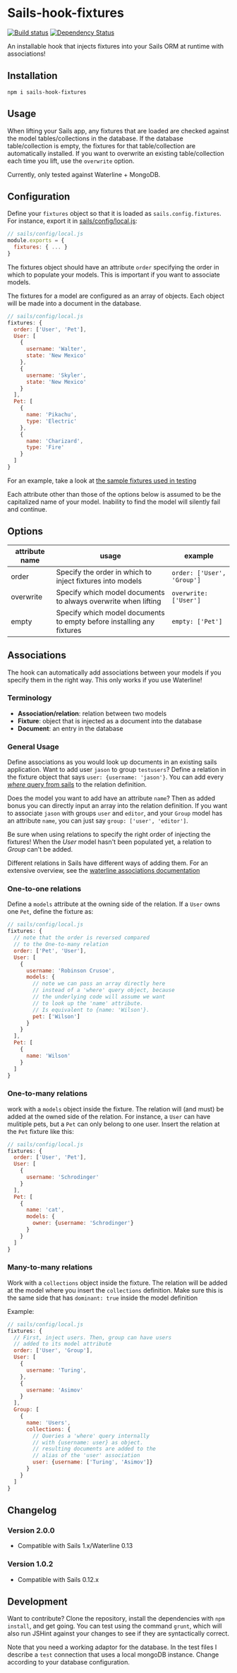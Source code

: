 # Sails-hook-fixtures
[![Build status][travis-image]][travis-url]
[![Dependency Status][daviddm-image]][daviddm-url]

An installable hook that injects fixtures into your Sails ORM at runtime with associations!

## Installation
`npm i sails-hook-fixtures`

## Usage
When lifting your Sails app, any fixtures that are loaded are checked against the model 
tables/collections in the database. If the database table/collection is empty, the
fixtures for that table/collection are automatically installed. If you want to overwrite 
an existing table/collection each time you lift, use the `overwrite` option.

Currently, only tested against Waterline + MongoDB.

## Configuration
Define your `fixtures` object so that it is loaded as `sails.config.fixtures`. 
For instance, export it in [sails/config/local.js](http://sailsjs.org/#!/documentation/anatomy/myApp/config/local.js.html):

```javascript
// sails/config/local.js
module.exports = {
  fixtures: { ... }
}
```

The fixtures object should have an attribute `order` specifying the order in which to populate your models. 
This is important if you want to associate models.

The fixtures for a model are configured as an array of objects. Each object will be made into a document in the database.

```javascript
// sails/config/local.js
fixtures: {
  order: ['User', 'Pet'],
  User: [
    {
      username: 'Walter',
      state: 'New Mexico'
    },
    {
      username: 'Skyler',
      state: 'New Mexico'
    }
  ],
  Pet: [
    {
      name: 'Pikachu',
      type: 'Electric'
    },
    {
      name: 'Charizard',
      type: 'Fire'
    }
  ]
}
```

For an example, take a look at [the sample fixtures used in testing](https://github.com/arryon/sails-hook-fixtures/blob/master/test/helpers/fixtures.js)

Each attribute other than those of the options below is assumed to be the capitalized name of your model. 
Inability to find the model will silently fail and continue.

## Options
| attribute name      | usage                                                          | example                    |
|-----------|----------------------------------------------------------------|----------------------------|
| order     | Specify the order in which to inject fixtures into models      | `order: ['User', 'Group']` |
| overwrite | Specify which model documents to always overwrite when lifting | `overwrite: ['User']`      |
| empty | Specify which model documents to empty before installing any fixtures | `empty: ['Pet']` |

## Associations
The hook can automatically add associations between your models if you specify them in the right way. 
This only works if you use Waterline!

### Terminology
* **Association/relation**: relation between two models
* **Fixture**: object that is injected as a document into the database
* **Document**: an entry in the database

### General Usage
Define associations as you would look up documents in an existing sails application. 
Want to add user `jason` to group `testusers`? Define a relation in the fixture object that says `user: {username: 'jason'}`. You can add every [*where* query from sails](http://sailsjs.org/#!/documentation/concepts/ORM/Querylanguage.html) to the relation definition.

Does the model you want to add have an attribute `name`? Then as added bonus you can directly input an array into the relation definition. If you want to associate `jason` with groups `user` and `editor`, and your `Group` model has an attribute `name`, you can just say `group: ['user', 'editor']`.

Be sure when using relations to specify the right order of injecting the fixtures! When the *User* model hasn't been populated yet, a relation to *Group* can't be added.

Different relations in Sails have different ways of adding them. For an extensive overview, see the [waterline associations documentation](https://github.com/balderdashy/waterline-docs/blob/master/associations.md)

### One-to-one relations
Define a `models` attribute at the owning side of the relation. If a `User` owns one `Pet`, define the fixture as:

```javascript
// sails/config/local.js
fixtures: {
  // note that the order is reversed compared
  // to the One-to-many relation
  order: ['Pet', 'User'],
  User: [
    {
      username: 'Robinson Crusoe',
      models: {
        // note we can pass an array directly here
        // instead of a 'where' query object, because
        // the underlying code will assume we want
        // to look up the 'name' attribute.
        // Is equivalent to {name: 'Wilson'}.
        pet: ['Wilson']
      }
    }
  ],
  Pet: [
    {
      name: 'Wilson'
    }
  ]
}
```

### One-to-many relations
work with a `models` object inside the fixture. The relation will (and must) be added at the owned side of the relation. For instance, a `User` can have mulitiple pets, but a `Pet` can only belong to one user. Insert the relation at the `Pet` fixture like this:

```javascript
// sails/config/local.js
fixtures: {
  order: ['User', 'Pet'],
  User: [
    {
      username: 'Schrodinger'
    }
  ],
  Pet: [
    {
      name: 'cat',
      models: {
        owner: {username: 'Schrodinger'}
      }
    }
  ]
}
```

### Many-to-many relations
Work with a `collections` object inside the fixture. The relation will be added at the model where you insert the `collections` definition. Make sure this is the same side that has `dominant: true` inside the model definition

Example:
```javascript
// sails/config/local.js
fixtures: {
  // First, inject users. Then, group can have users
  // added to its model attribute
  order: ['User', 'Group'],
  User: [
    {
      username: 'Turing',
    },
    {
      username: 'Asimov'
    }
  ],
  Group: [
    {
      name: 'Users',
      collections: {
        // Queries a 'where' query internally
        // with {username: user} as object.
        // resulting documents are added to the
        // alias of the 'user' association
        user: {username: ['Turing', 'Asimov']}
      }
    }
  ]
}
```

## Changelog

### Version 2.0.0
- Compatible with Sails 1.x/Waterline 0.13

### Version 1.0.2
- Compatible with Sails 0.12.x

## Development
Want to contribute? Clone the repository, install the dependencies with `npm install`, and get going. You can test using the command `grunt`, which will also run JSHint against your changes to see if they are syntactically correct.

Note that you need a working adaptor for the database. In the test files I describe a `test` connection that uses a local mongoDB instance. Change according to your database configuration.

[travis-image]: https://travis-ci.org/luislobo/sails-hook-fixtures.svg?branch=master
[travis-url]: https://travis-ci.org/luislobo/sails-hook-fixtures
[daviddm-image]: https://david-dm.org/luislobo/sails-hook-fixtures.svg
[daviddm-url]: https://david-dm.org/luislobo/sails-hook-fixtures

